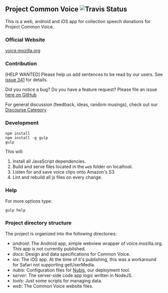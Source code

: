 ## Project Common Voice ![Travis Status](https://travis-ci.org/mozilla/voice-web.svg?branch=master "Travis Status")
This is a web, android and iOS app for collection speech
donations for Project Common Voice.

### Official Website
[voice.mozilla.org](https://voice.mozilla.org)

### Contribution
[HELP WANTED] Please help us add sentences to be read by our users. See [issue 341](https://github.com/mozilla/voice-web/issues/341) for details.

Did you notice a bug? Do you have a feature request? Please file an issue [here on GitHub](https://github.com/mozilla/voice-web/issues)

For general discussion (feedback, ideas, random musings), check out our [Discourse Category](https://discourse.mozilla-community.org/c/voice)

### Development
```
npm install
npm install -g gulp
gulp
```
This will:
1. Install all JavaScript dependencies.
1. Build and serve files located in the `web` folder on localhost.
1. Listen for and save voice clips onto Amazon's S3.
1. Lint and rebuild all js files on every change.

### Help

For more options type:
```
gulp help
```

### Project directory structure

The project is organized into the following directories:

- *android*: The Android app, simple webview wrapper of voice.mozilla.org. This app is not currently published.
- *docs*: Design and data specifications for Common Voice.
- *ios*: The iOS app. At the time of it's publishing, this was a workaround for Safari not supporting getUserMedia.
- *nubis*: Configuration files for [Nubis](https://github.com/nubisproject), our deployment tool.
- *server*: The server-side code app logic written in NodeJS.
- *tools*: Just some scripts for managing data.
- *web*: The Common Voice website files.
